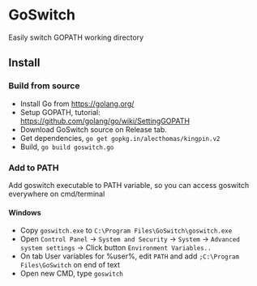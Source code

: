 # GoSwitch

Easily switch GOPATH working directory

## Install

### Build from source

- Install Go from https://golang.org/
- Setup GOPATH, tutorial: https://github.com/golang/go/wiki/SettingGOPATH
- Download GoSwitch source on Release tab.
- Get dependencies, `go get gopkg.in/alecthomas/kingpin.v2`
- Build, `go build goswitch.go`

### Add to PATH

Add goswitch executable to PATH variable, so you can access goswitch everywhere on cmd/terminal

#### Windows

- Copy `goswitch.exe` to `C:\Program Files\GoSwitch\goswitch.exe`
- Open `Control Panel` -> `System and Security` -> `System` -> `Advanced system settings` -> Click button `Environment Variables..`
- On tab User variables for %user%, edit `PATH` and add `;C:\Program Files\GoSwitch` on end of text
- Open new CMD, type `goswitch`
